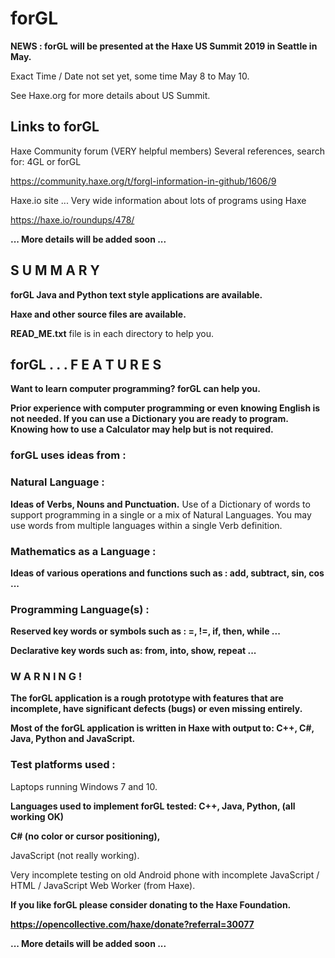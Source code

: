 # forGL

**NEWS :  forGL will be presented at the Haxe US Summit 2019 in Seattle in May.**

Exact Time / Date not set yet, some time May 8 to May 10.

See Haxe.org for more details about US Summit.

## Links to forGL
Haxe Community forum (VERY helpful members)
Several references, search for: 4GL or forGL

https://community.haxe.org/t/forgl-information-in-github/1606/9


Haxe.io site ... Very wide information about lots of programs using Haxe

https://haxe.io/roundups/478/

**... More details will be added soon ...**


## **S U M M A R Y**

**forGL Java and Python text style applications are available.**

**Haxe and other source files are available.**

**READ_ME.txt** file is in each directory to help you.

## **forGL . . . F E A T U R E S**

**Want to learn computer programming? forGL can help you.**

**Prior experience with computer programming or even knowing English is not needed. If you can use a Dictionary you are ready to program. Knowing how to use a Calculator may help but is not required.**

### **forGL uses ideas from :**

### **Natural Language :** 

**Ideas of Verbs, Nouns and Punctuation.** Use of a Dictionary of words to support programming in a single or a mix of Natural Languages. You may use words from multiple languages within a single Verb definition.

### **Mathematics as a Language :**

**Ideas of various operations and functions such as : add, subtract, sin, cos ...**

### **Programming Language(s) :** 

**Reserved key words or symbols such as : =, !=, if, then, while ...**

**Declarative key words such as: from, into, show, repeat ...**


### **W A R N I N G !**

**The forGL application is a rough prototype with features that are incomplete, have significant defects (bugs) or even missing entirely.**

**Most of the forGL application is written in Haxe with output to: C++, C#, Java, Python and JavaScript.**

### **Test platforms used :**

Laptops running Windows 7 and 10.

**Languages used to implement forGL tested: C++, Java, Python, (all working OK)**

**C# (no color or cursor positioning),**

JavaScript (not really working).

Very incomplete testing on old Android phone with incomplete JavaScript / HTML / JavaScript Web Worker (from Haxe).



**If you like forGL please consider donating to the Haxe Foundation.**

**https://opencollective.com/haxe/donate?referral=30077**



**... More details will be added soon ...**
